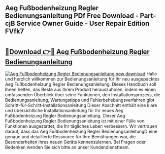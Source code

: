 ## Aeg Fußbodenheizung Regler Bedienungsanleitung PDf Free Download - Part-cjB Service Owner Guide - User Repair Edition FVfk7

# <h2><a href="http://df450xa.blite.top/?on=Aeg+Fu%c3%9fbodenheizung+Regler+Bedienungsanleitung">🔗Download 👉🔴 Aeg Fußbodenheizung Regler Bedienungsanleitung</a></h2>

[![Aeg Fußbodenheizung Regler Bedienungsanleitung new download](https://i.imgur.com/lujVjoI.png)](http://df450xa.blite.top/?on=Aeg+Fu%c3%9fbodenheizung+Regler+Bedienungsanleitung)
Hallo und herzlich willkommen zur Bedienungsanleitung für Ihr neu ausgepacktes Aeg Fußbodenheizung Regler Bedienungsanleitung. Dieses Handbuch soll Ihnen helfen, das Beste aus Ihrem Produkt herauszuholen, indem es einen umfassenden Überblick über seine Funktionen, den Installationsprozess, die Bedienungsanleitung, Wartungstipps und Fehlerbehebungsverfahren gibt. Schritt-für-Schritt-Installationsanleitung Dieser Abschnitt enthält eine klare und übersichtliche Installationsanleitung für Ihr neues Aeg Fußbodenheizung Regler Bedienungsanleitung. Dieser Aeg Fußbodenheizung Regler Bedienungsanleitung ist mit einer Fülle von Funktionen ausgestattet, die Ihr tägliches Leben verbessern. Wir vertrauen darauf, dass das Aeg Fußbodenheizung Regler BedienungsanleitungD eine genaue und detaillierte Ressource für Ihre Bemühungen war, die Besonderheiten Ihres neuen Geräts kennenzulernen. Bei Fragen oder Bedenken wenden Sie sich bitte an unser Kundendienstteam.
